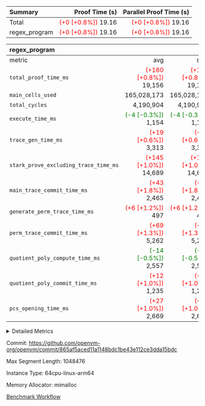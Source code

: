 | Summary | Proof Time (s) | Parallel Proof Time (s) |
|:---|---:|---:|
| Total | <span style='color: red'>(+0 [+0.8%])</span> 19.16 | <span style='color: red'>(+0 [+0.8%])</span> 19.16 |
| regex_program | <span style='color: red'>(+0 [+0.8%])</span> 19.16 | <span style='color: red'>(+0 [+0.8%])</span> 19.16 |


| regex_program |||||
|:---|---:|---:|---:|---:|
|metric|avg|sum|max|min|
| `total_proof_time_ms ` | <span style='color: red'>(+160 [+0.8%])</span> 19,156 | <span style='color: red'>(+160 [+0.8%])</span> 19,156 | <span style='color: red'>(+160 [+0.8%])</span> 19,156 | <span style='color: red'>(+160 [+0.8%])</span> 19,156 |
| `main_cells_used     ` |  165,028,173 |  165,028,173 |  165,028,173 |  165,028,173 |
| `total_cycles        ` |  4,190,904 |  4,190,904 |  4,190,904 |  4,190,904 |
| `execute_time_ms     ` | <span style='color: green'>(-4 [-0.3%])</span> 1,154 | <span style='color: green'>(-4 [-0.3%])</span> 1,154 | <span style='color: green'>(-4 [-0.3%])</span> 1,154 | <span style='color: green'>(-4 [-0.3%])</span> 1,154 |
| `trace_gen_time_ms   ` | <span style='color: red'>(+19 [+0.6%])</span> 3,313 | <span style='color: red'>(+19 [+0.6%])</span> 3,313 | <span style='color: red'>(+19 [+0.6%])</span> 3,313 | <span style='color: red'>(+19 [+0.6%])</span> 3,313 |
| `stark_prove_excluding_trace_time_ms` | <span style='color: red'>(+145 [+1.0%])</span> 14,689 | <span style='color: red'>(+145 [+1.0%])</span> 14,689 | <span style='color: red'>(+145 [+1.0%])</span> 14,689 | <span style='color: red'>(+145 [+1.0%])</span> 14,689 |
| `main_trace_commit_time_ms` | <span style='color: red'>(+43 [+1.8%])</span> 2,465 | <span style='color: red'>(+43 [+1.8%])</span> 2,465 | <span style='color: red'>(+43 [+1.8%])</span> 2,465 | <span style='color: red'>(+43 [+1.8%])</span> 2,465 |
| `generate_perm_trace_time_ms` | <span style='color: red'>(+6 [+1.2%])</span> 497 | <span style='color: red'>(+6 [+1.2%])</span> 497 | <span style='color: red'>(+6 [+1.2%])</span> 497 | <span style='color: red'>(+6 [+1.2%])</span> 497 |
| `perm_trace_commit_time_ms` | <span style='color: red'>(+69 [+1.3%])</span> 5,262 | <span style='color: red'>(+69 [+1.3%])</span> 5,262 | <span style='color: red'>(+69 [+1.3%])</span> 5,262 | <span style='color: red'>(+69 [+1.3%])</span> 5,262 |
| `quotient_poly_compute_time_ms` | <span style='color: green'>(-14 [-0.5%])</span> 2,557 | <span style='color: green'>(-14 [-0.5%])</span> 2,557 | <span style='color: green'>(-14 [-0.5%])</span> 2,557 | <span style='color: green'>(-14 [-0.5%])</span> 2,557 |
| `quotient_poly_commit_time_ms` | <span style='color: red'>(+12 [+1.0%])</span> 1,235 | <span style='color: red'>(+12 [+1.0%])</span> 1,235 | <span style='color: red'>(+12 [+1.0%])</span> 1,235 | <span style='color: red'>(+12 [+1.0%])</span> 1,235 |
| `pcs_opening_time_ms ` | <span style='color: red'>(+27 [+1.0%])</span> 2,669 | <span style='color: red'>(+27 [+1.0%])</span> 2,669 | <span style='color: red'>(+27 [+1.0%])</span> 2,669 | <span style='color: red'>(+27 [+1.0%])</span> 2,669 |



<details>
<summary>Detailed Metrics</summary>

| group | num_segments | keygen_time_ms | commit_exe_time_ms |
| --- | --- | --- | --- |
| regex_program | 1 | 725 | 38 | 

| group | air_name | quotient_deg | interactions | constraints |
| --- | --- | --- | --- | --- |
| regex_program | AccessAdapterAir<16> | 2 | 5 | 14 | 
| regex_program | AccessAdapterAir<2> | 2 | 5 | 14 | 
| regex_program | AccessAdapterAir<32> | 2 | 5 | 14 | 
| regex_program | AccessAdapterAir<4> | 2 | 5 | 14 | 
| regex_program | AccessAdapterAir<64> | 2 | 5 | 14 | 
| regex_program | AccessAdapterAir<8> | 2 | 5 | 14 | 
| regex_program | BitwiseOperationLookupAir<8> | 2 | 2 | 4 | 
| regex_program | KeccakVmAir | 2 | 321 | 4,571 | 
| regex_program | MemoryMerkleAir<8> | 2 | 4 | 40 | 
| regex_program | PersistentBoundaryAir<8> | 2 | 3 | 6 | 
| regex_program | PhantomAir | 2 | 3 | 5 | 
| regex_program | Poseidon2PeripheryAir<BabyBearParameters>, 1> | 2 | 1 | 286 | 
| regex_program | ProgramAir | 1 | 1 | 4 | 
| regex_program | RangeTupleCheckerAir<2> | 1 | 1 | 4 | 
| regex_program | VariableRangeCheckerAir | 1 | 1 | 4 | 
| regex_program | VmAirWrapper<Rv32BaseAluAdapterAir, BaseAluCoreAir<4, 8> | 2 | 19 | 43 | 
| regex_program | VmAirWrapper<Rv32BaseAluAdapterAir, LessThanCoreAir<4, 8> | 2 | 17 | 39 | 
| regex_program | VmAirWrapper<Rv32BaseAluAdapterAir, ShiftCoreAir<4, 8> | 2 | 23 | 90 | 
| regex_program | VmAirWrapper<Rv32BranchAdapterAir, BranchEqualCoreAir<4> | 2 | 11 | 25 | 
| regex_program | VmAirWrapper<Rv32BranchAdapterAir, BranchLessThanCoreAir<4, 8> | 2 | 13 | 41 | 
| regex_program | VmAirWrapper<Rv32CondRdWriteAdapterAir, Rv32JalLuiCoreAir> | 2 | 10 | 22 | 
| regex_program | VmAirWrapper<Rv32HintStoreAdapterAir, Rv32HintStoreCoreAir> | 2 | 15 | 17 | 
| regex_program | VmAirWrapper<Rv32JalrAdapterAir, Rv32JalrCoreAir> | 2 | 16 | 20 | 
| regex_program | VmAirWrapper<Rv32LoadStoreAdapterAir, LoadSignExtendCoreAir<4, 8> | 2 | 18 | 33 | 
| regex_program | VmAirWrapper<Rv32LoadStoreAdapterAir, LoadStoreCoreAir<4> | 2 | 17 | 38 | 
| regex_program | VmAirWrapper<Rv32MultAdapterAir, DivRemCoreAir<4, 8> | 2 | 25 | 88 | 
| regex_program | VmAirWrapper<Rv32MultAdapterAir, MulHCoreAir<4, 8> | 2 | 24 | 38 | 
| regex_program | VmAirWrapper<Rv32MultAdapterAir, MultiplicationCoreAir<4, 8> | 2 | 19 | 26 | 
| regex_program | VmAirWrapper<Rv32RdWriteAdapterAir, Rv32AuipcCoreAir> | 2 | 11 | 15 | 
| regex_program | VmConnectorAir | 2 | 3 | 9 | 

| group | air_name | segment | rows | prep_cols | perm_cols | main_cols | cells |
| --- | --- | --- | --- | --- | --- | --- | --- |
| regex_program | AccessAdapterAir<2> | 0 | 64 |  | 24 | 11 | 2,240 | 
| regex_program | AccessAdapterAir<4> | 0 | 32 |  | 24 | 13 | 1,184 | 
| regex_program | AccessAdapterAir<8> | 0 | 131,072 |  | 24 | 17 | 5,373,952 | 
| regex_program | BitwiseOperationLookupAir<8> | 0 | 65,536 | 3 | 8 | 2 | 655,360 | 
| regex_program | KeccakVmAir | 0 | 32 |  | 1,288 | 3,164 | 142,464 | 
| regex_program | MemoryMerkleAir<8> | 0 | 131,072 |  | 20 | 32 | 6,815,744 | 
| regex_program | PersistentBoundaryAir<8> | 0 | 131,072 |  | 12 | 20 | 4,194,304 | 
| regex_program | PhantomAir | 0 | 512 |  | 12 | 6 | 9,216 | 
| regex_program | Poseidon2PeripheryAir<BabyBearParameters>, 1> | 0 | 16,384 |  | 8 | 300 | 5,046,272 | 
| regex_program | ProgramAir | 0 | 131,072 |  | 8 | 10 | 2,359,296 | 
| regex_program | RangeTupleCheckerAir<2> | 0 | 524,288 | 2 | 8 | 1 | 4,718,592 | 
| regex_program | VariableRangeCheckerAir | 0 | 262,144 | 2 | 8 | 1 | 2,359,296 | 
| regex_program | VmAirWrapper<Rv32BaseAluAdapterAir, BaseAluCoreAir<4, 8> | 0 | 2,097,152 |  | 80 | 36 | 243,269,632 | 
| regex_program | VmAirWrapper<Rv32BaseAluAdapterAir, LessThanCoreAir<4, 8> | 0 | 65,536 |  | 40 | 37 | 5,046,272 | 
| regex_program | VmAirWrapper<Rv32BaseAluAdapterAir, ShiftCoreAir<4, 8> | 0 | 262,144 |  | 52 | 53 | 27,525,120 | 
| regex_program | VmAirWrapper<Rv32BranchAdapterAir, BranchEqualCoreAir<4> | 0 | 524,288 |  | 48 | 26 | 38,797,312 | 
| regex_program | VmAirWrapper<Rv32BranchAdapterAir, BranchLessThanCoreAir<4, 8> | 0 | 262,144 |  | 56 | 32 | 23,068,672 | 
| regex_program | VmAirWrapper<Rv32CondRdWriteAdapterAir, Rv32JalLuiCoreAir> | 0 | 131,072 |  | 44 | 18 | 8,126,464 | 
| regex_program | VmAirWrapper<Rv32HintStoreAdapterAir, Rv32HintStoreCoreAir> | 0 | 16,384 |  | 36 | 26 | 1,015,808 | 
| regex_program | VmAirWrapper<Rv32JalrAdapterAir, Rv32JalrCoreAir> | 0 | 131,072 |  | 36 | 28 | 8,388,608 | 
| regex_program | VmAirWrapper<Rv32LoadStoreAdapterAir, LoadSignExtendCoreAir<4, 8> | 0 | 1,024 |  | 76 | 35 | 113,664 | 
| regex_program | VmAirWrapper<Rv32LoadStoreAdapterAir, LoadStoreCoreAir<4> | 0 | 2,097,152 |  | 72 | 40 | 234,881,024 | 
| regex_program | VmAirWrapper<Rv32MultAdapterAir, DivRemCoreAir<4, 8> | 0 | 128 |  | 104 | 57 | 20,608 | 
| regex_program | VmAirWrapper<Rv32MultAdapterAir, MulHCoreAir<4, 8> | 0 | 256 |  | 100 | 39 | 35,584 | 
| regex_program | VmAirWrapper<Rv32MultAdapterAir, MultiplicationCoreAir<4, 8> | 0 | 65,536 |  | 80 | 31 | 7,274,496 | 
| regex_program | VmAirWrapper<Rv32RdWriteAdapterAir, Rv32AuipcCoreAir> | 0 | 65,536 |  | 28 | 21 | 3,211,264 | 
| regex_program | VmConnectorAir | 0 | 2 | 1 | 12 | 4 | 32 | 

| group | segment | trace_gen_time_ms | total_proof_time_ms | total_cycles | total_cells | stark_prove_excluding_trace_time_ms | quotient_poly_compute_time_ms | quotient_poly_commit_time_ms | perm_trace_commit_time_ms | pcs_opening_time_ms | main_trace_commit_time_ms | main_cells_used | generate_perm_trace_time_ms | execute_time_ms |
| --- | --- | --- | --- | --- | --- | --- | --- | --- | --- | --- | --- | --- | --- | --- |
| regex_program | 0 | 3,313 | 19,156 | 4,190,904 | 632,452,480 | 14,689 | 2,557 | 1,235 | 5,262 | 2,669 | 2,465 | 165,028,173 | 497 | 1,154 | 

</details>


Commit: https://github.com/openvm-org/openvm/commit/865af5aced11a1148bdc1be43e112ce3dda15bdc

Max Segment Length: 1048476

Instance Type: 64cpu-linux-arm64

Memory Allocator: mimalloc

[Benchmark Workflow](https://github.com/openvm-org/openvm/actions/runs/12738162952)

